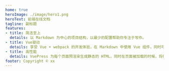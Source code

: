 ```yaml
---
home: true
heroImage: ./image/hero1.png
heroText: 前端在线文档
tagline: 副标题
features:
- title: 简洁至上
  details: 以 Markdown 为中心的项目结构，以最少的配置帮助你专注于写作。
- title: Vue驱动
  details: 享受 Vue + webpack 的开发体验，在 Markdown 中使用 Vue 组件，同时可以使用 Vue 来开发自定义主题。
- title: 高性能
  details: VuePress 为每个页面预渲染生成静态的 HTML，同时在页面被加载的时候，将作为 SPA 运行。
footer: Copyright © xx
---
```


<!-- <div>
<img class="index_hero" src="./.vuepress/public/image/hero.png" width="50%">
</div>
<style>
    .index_hero{
        display:'block';
        margin:'0 auto';
    }
</style> -->